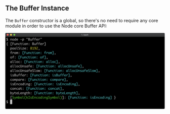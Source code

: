 ## The Buffer Instance

The `Buffer` constructor is a global, so there's no need to require any core module in order to use the Node core Buffer API:

<p align="center">
  <img src="https://github.com/jsricarde/jsnad-labs/raw/master/buffers/imgs/buffer-1.png" width="800" />
  <br />
</p>
